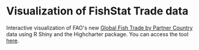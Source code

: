 # Visualization of FishStat Trade data
Interactive visualization of FAO's new [Global Fish Trade by Partner Country](https://www.fao.org/fishery/statistics-query/en/trade_partners) data using R Shiny and the Highcharter package. You can access the tool [here](https://pamdex.shinyapps.io/fishstat_trade_viz/).
